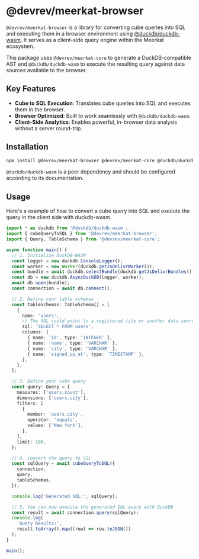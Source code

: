 # @devrev/meerkat-browser

`@devrev/meerkat-browser` is a library for converting cube queries into SQL and executing them in a browser environment using [@duckdb/duckdb-wasm](https://github.com/duckdb/duckdb-wasm). It serves as a client-side query engine within the Meerkat ecosystem.

This package uses `@devrev/meerkat-core` to generate a DuckDB-compatible AST and `@duckdb/duckdb-wasm` to execute the resulting query against data sources available to the browser.

## Key Features

- **Cube to SQL Execution**: Translates cube queries into SQL and executes them in the browser.
- **Browser Optimized**: Built to work seamlessly with `@duckdb/duckdb-wasm`.
- **Client-Side Analytics**: Enables powerful, in-browser data analysis without a server round-trip.

## Installation

```bash
npm install @devrev/meerkat-browser @devrev/meerkat-core @duckdb/duckdb-wasm
```

`@duckdb/duckdb-wasm` is a peer dependency and should be configured according to its documentation.

## Usage

Here's a example of how to convert a cube query into SQL and execute the query in the client side with duckdb-wasm.

```typescript
import * as duckdb from '@duckdb/duckdb-wasm';
import { cubeQueryToSQL } from '@devrev/meerkat-browser';
import { Query, TableSchema } from '@devrev/meerkat-core';

async function main() {
  // 1. Initialize DuckDB-WASM
  const logger = new duckdb.ConsoleLogger();
  const worker = new Worker(duckdb.getJsDelivrWorker());
  const bundle = await duckdb.selectBundle(duckdb.getJsDelivrBundles());
  const db = new duckdb.AsyncDuckDB(logger, worker);
  await db.open(bundle);
  const connection = await db.connect();

  // 2. Define your table schemas
  const tableSchemas: TableSchema[] = [
    {
      name: 'users',
      // The SQL could point to a registered file or another data source
      sql: 'SELECT * FROM users',
      columns: [
        { name: 'id', type: 'INTEGER' },
        { name: 'name', type: 'VARCHAR' },
        { name: 'city', type: 'VARCHAR' },
        { name: 'signed_up_at', type: 'TIMESTAMP' },
      ],
    },
  ];

  // 3. Define your Cube query
  const query: Query = {
    measures: ['users.count'],
    dimensions: ['users.city'],
    filters: [
      {
        member: 'users.city',
        operator: 'equals',
        values: ['New York'],
      },
    ],
    limit: 100,
  };

  // 4. Convert the query to SQL
  const sqlQuery = await cubeQueryToSQL({
    connection,
    query,
    tableSchemas,
  });

  console.log('Generated SQL:', sqlQuery);

  // 5. You can now execute the generated SQL query with DuckDB
  const result = await connection.query(sqlQuery);
  console.log(
    'Query Results:',
    result.toArray().map((row) => row.toJSON())
  );
}

main();
```
